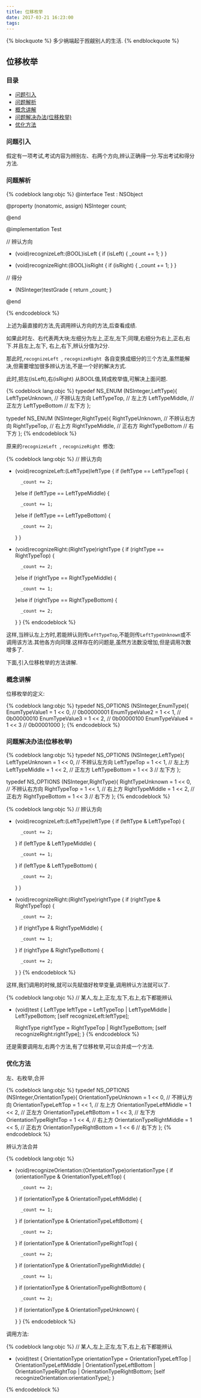```yaml
---
title: 位移枚举
date: 2017-03-21 16:23:00
tags:
---
```


{% blockquote %}
多少祸端起于觊觎别人的生活.
{% endblockquote %}

## 位移枚举


### 目录

 - [问题引入](#1)
 - [问题解析](#2)
 - [概念讲解](3)
 - [问题解决办法(位移枚举)](#4)
 - [优化方法](#5)

### 问题引入

假定有一项考试,考试内容为辨别左、右两个方向,辨认正确得一分.写出考试和得分方法.

### 问题解析

{% codeblock lang:objc %}
@interface Test : NSObject

@property (nonatomic, assign) NSInteger count;

@end

@implementation Test

// 辨认方向
- (void)recognizeLeft:(BOOL)isLeft
{
    if (isLeft) {
        _count += 1;
    }
}

- (void)recognizeRight:(BOOL)isRight
{
    if (isRight) {
        _count += 1;
    }
}

// 得分
- (NSInteger)testGrade
{
    return _count;
}

@end

{% endcodeblock %}

上述为最直接的方法,先调用辨认方向的方法,后查看成绩.

如果此时左、右代表两大块;左细分为左上,正左,左下;同理,右细分为右上,正右,右下.并且左上,左下, 右上,右下,辨认分值为2分.

那此时,`recognizeLeft `, `recognizeRight `各自变换成细分的三个方法,虽然能解决,但需要增加很多辨认方法,不是一个好的解决方式.

此时,把左(isLeft),右(isRight) 从BOOL值,转成枚举值,可解决上面问题.

{% codeblock lang:objc %}
typedef NS_ENUM (NSInteger,LeftType){
    LeftTypeUnknown,    // 不辨认左方向
    LeftTypeTop,        // 左上方
    LeftTypeMiddle,     // 正左方
    LeftTypeBottom      // 左下方
};

typedef NS_ENUM (NSInteger,RightType){
    RightTypeUnknown,   // 不辨认右方向
    RightTypeTop,       // 右上方
    RightTypeMiddle,    // 正右方
    RightTypeBottom     // 右下方
};
{% endcodeblock %}

原来的`recognizeLeft `, `recognizeRight `修改:

{% codeblock lang:objc %}
// 辨认方向
- (void)recognizeLeft:(LeftType)leftType
{
    if (leftType == LeftTypeTop) {
        
        _count += 2;
        
    }else if (leftType == LeftTypeMiddle) {
    
        _count += 1;
        
    }else if (leftType == LeftTypeBottom) {
    
        _count += 2;
        
    }
}

- (void)recognizeRight:(RightType)rightType
{
    if (rightType == RightTypeTop) {
        
        _count += 2;
        
    }else if (rightType == RightTypeMiddle) {
    
        _count += 1;
        
    }else if (rightType == RightTypeBottom) {
    
        _count += 2;
    }
}
{% endcodeblock %}

这样,当辨认左上方时,若能辨认则传`LeftTypeTop`,不能则传`LeftTypeUnknown`或不调用该方法.其他各方向同理.这样存在的问题是,虽然方法数没增加,但是调用次数增多了.

下面,引入位移枚举的方法讲解.


### 概念讲解

位移枚举的定义:

{% codeblock lang:objc %}
typedef NS_OPTIONS (NSInteger,EnumType){
    EnumTypeValue1      = 1 << 0, // 0b00000001
    EnumTypeValue2      = 1 << 1, // 0b00000010
    EnumTypeValue3      = 1 << 2, // 0b00000100
    EnumTypeValue4      = 1 << 3  // 0b00001000
};
{% endcodeblock %}

### 问题解决办法(位移枚举)

{% codeblock lang:objc %}
typedef NS_OPTIONS (NSInteger,LeftType){
    LeftTypeUnknown     = 1 << 0,   // 不辨认左方向
    LeftTypeTop         = 1 << 1,   // 左上方
    LeftTypeMiddle      = 1 << 2,   // 正左方
    LeftTypeBottom      = 1 << 3    // 左下方
};

typedef NS_OPTIONS (NSInteger,RightType){
    RightTypeUnknown    = 1 << 0,   // 不辨认右方向
    RightTypeTop        = 1 << 1,   // 右上方
    RightTypeMiddle     = 1 << 2,   // 正右方
    RightTypeBottom     = 1 << 3    // 右下方
};
{% endcodeblock %}

{% codeblock lang:objc %}
// 辨认方向
- (void)recognizeLeft:(LeftType)leftType
{
    if (leftType & LeftTypeTop) {
        
        _count += 2;
        
    }
    if (leftType & LeftTypeMiddle) {
    
        _count += 1;
        
    }
    if (leftType & LeftTypeBottom) {
    
        _count += 2;
        
    }
}

- (void)recognizeRight:(RightType)rightType
{
    if (rightType & RightTypeTop) {
        
        _count += 2;
        
    }
    if (rightType & RightTypeMiddle) {
    
        _count += 1;
        
    }
    if (rightType & RightTypeBottom) {
    
        _count += 2;
    }
}
{% endcodeblock %}

这样,我们调用的时候,就可以先赋值好枚举变量,调用辨认方法就可以了.

{% codeblock lang:objc %}
// 某人,左上,正左,左下,右上,右下都能辨认
- (void)test
{
    LeftType leftType = LeftTypeTop | LeftTypeMiddle | LeftTypeBottom;
    [self recognizeLeft:leftType];
    
    RightType rightType = RightTypeTop | RightTypeBottom;
    [self recognizeRight:rightType];
}
{% endcodeblock %}


还是需要调用左,右两个方法,有了位移枚举,可以合并成一个方法.

### 优化方法

左、右枚举,合并

{% codeblock lang:objc %}
typedef NS_OPTIONS (NSInteger,OrientationType){
    OrientationTypeUnknown      = 1 << 0,    // 不辨认方向
    OrientationTypeLeftTop      = 1 << 1,    // 左上方
    OrientationTypeLeftMiddle   = 1 << 2,    // 正左方
    OrientationTypeLeftBottom   = 1 << 3,    // 左下方
    OrientationTypeRightTop     = 1 << 4,    // 右上方
    OrientationTypeRightMiddle  = 1 << 5,    // 正右方
    OrientationTypeRightBottom  = 1 << 6     // 右下方
};
{% endcodeblock %}

辨认方法合并

{% codeblock lang:objc %}
- (void)recognizeOrientation:(OrientationType)orientationType
{
    if (orientationType & OrientationTypeLeftTop) {
        
        _count += 2;
        
    }
    if (orientationType & OrientationTypeLeftMiddle) {
        
        _count += 1;
    
    }
    if (orientationType & OrientationTypeLeftBottom) {
        
        _count += 2;
        
    }
    if (orientationType & OrientationTypeRightTop) {
        
        _count += 2;
        
    }
    if (orientationType & OrientationTypeRightMiddle) {
        
        _count += 1;
        
    }
    if (orientationType & OrientationTypeRightBottom) {
        
        _count += 2;
        
    }
    if (orientationType & OrientationTypeUnknown) {
        
    }
}
{% endcodeblock %}

调用方法:

{% codeblock lang:objc %}
// 某人,左上,正左,左下,右上,右下都能辨认
- (void)test
{
    OrientationType orientationType = OrientationTypeLeftTop | OrientationTypeLeftMiddle | OrientationTypeLeftBottom | OrientationTypeRightTop | OrientationTypeRightBottom;
    [self recognizeOrientation:orientationType];
}

{% endcodeblock %}
